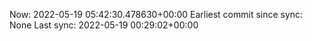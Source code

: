 Now: 2022-05-19 05:42:30.478630+00:00 Earliest commit since sync: None Last sync: 2022-05-19 00:29:02+00:00
